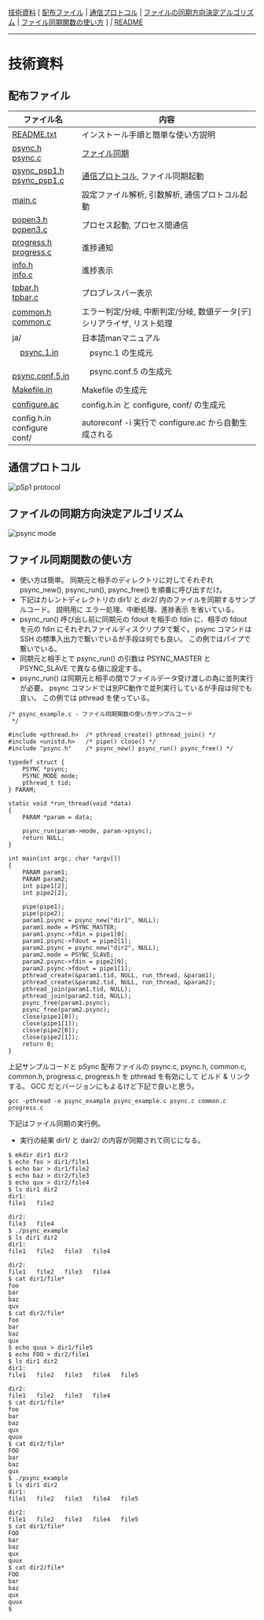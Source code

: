 [技術資料](#技術資料)
[
[配布ファイル](#配布ファイル)
|
[通信プロトコル](#通信プロトコル)
|
[ファイルの同期方向決定アルゴリズム](#ファイルの同期方向決定アルゴリズム)
|
[ファイル同期関数の使い方](#ファイル同期関数の使い方)
]
*|*
[README](../README_ja.md)

***

# 技術資料

## 配布ファイル
|ファイル名|内容|
---|---
|[README.txt](../src/README.txt)|インストール手順と簡単な使い方説明|
|[psync.h](../src/psync.h)<br>[psync.c](../src/psync.c)|[ファイル同期](#ファイル同期関数の使い方)|
|[psync_psp1.h](../src/psync_psp1.h)<br>[psync_psp1.c](../src/psync_psp1.c)|[通信プロトコル](#通信プロトコル), ファイル同期起動|
|[main.c](../src/main.c)|設定ファイル解析, 引数解析, 通信プロトコル起動|
|[popen3.h](../src/popen3.h)<br>[popen3.c](../src/popen3.c)|プロセス起動, プロセス間通信|
|[progress.h](../src/progress.h)<br>[progress.c](../src/progress.c)|進捗通知|
|[info.h](../src/info.h)<br>[info.c](../src/info.c)|進捗表示|
|[tpbar.h](../src/tpbar.h)<br>[tpbar.c](../src/tpbar.c)|プロブレスバー表示|
|[common.h](../src/common.h)<br>[common.c](../src/common.c)|エラー判定/分岐, 中断判定/分岐, 数値データ[デ]シリアライザ, リスト処理|
|ja/|日本語manマニュアル|
|　[psync.1.in](../src/ja/psync.1.in)|　psync.1 の生成元|
|　[psync.conf.5.in](../src/ja/psync.conf.5.in)|　psync.conf.5 の生成元|
|[Makefile.in](../src/Makefile.in)|Makefile の生成元|
|[configure.ac](../src/configure.ac)|config.h.in と configure, conf/ の生成元|
|config.h.in<br>configure<br>conf/|autoreconf -i 実行で configure.ac から自動生成される|

## 通信プロトコル
![pSp1 protocol](psp.svg)

## ファイルの同期方向決定アルゴリズム
![psync mode](psyncMode.svg)

## ファイル同期関数の使い方
* 使い方は簡単。
同期元と相手のディレクトリに対してそれぞれ psync_new(), psync_run(), psync_free() を順番に呼び出すだけ。
* 下記はカレントディレクトリの dir1/ と dir2/ 内のファイルを同期するサンプルコード。
説明用に エラー処理、中断処理、進捗表示 を省いている。
* psync_run() 呼び出し前に同期元の fdout を相手の fdin に、相手の fdout を元の fdin にそれぞれファイルディスクリプタで繋ぐ。
psync コマンドは SSH の標準入出力で繋いでいるが手段は何でも良い。
この例ではパイプで繋いでいる。
* 同期元と相手とで psync_run() の引数は PSYNC_MASTER と PSYNC_SLAVE で異なる値に設定する。
* psync_run() は同期元と相手の間でファイルデータ受け渡しの為に並列実行が必要。
psync コマンドでは別PC動作で並列実行しているが手段は何でも良い。
この例では pthread を使っている。
```
/* psync_example.c - ファイル同期関数の使い方サンプルコード
 */

#include <pthread.h>  /* pthread_create() pthread_join() */
#include <unistd.h>   /* pipe() close() */
#include "psync.h"    /* psync_new() psync_run() psync_free() */

typedef struct {
    PSYNC *psync;
    PSYNC_MODE mode;
    pthread_t tid;
} PARAM;

static void *run_thread(void *data)
{
    PARAM *param = data;

    psync_run(param->mode, param->psync);
    return NULL;
}

int main(int argc, char *argv[])
{
    PARAM param1;
    PARAM param2;
    int pipe1[2];
    int pipe2[2];

    pipe(pipe1);
    pipe(pipe2);
    param1.psync = psync_new("dir1", NULL);
    param1.mode = PSYNC_MASTER;
    param1.psync->fdin = pipe1[0];
    param1.psync->fdout = pipe2[1];
    param2.psync = psync_new("dir2", NULL);
    param2.mode = PSYNC_SLAVE;
    param2.psync->fdin = pipe2[0];
    param2.psync->fdout = pipe1[1];
    pthread_create(&param1.tid, NULL, run_thread, &param1);
    pthread_create(&param2.tid, NULL, run_thread, &param2);
    pthread_join(param1.tid, NULL);
    pthread_join(param2.tid, NULL);
    psync_free(param1.psync);
    psync_free(param2.psync);
    close(pipe1[0]);
    close(pipe1[1]);
    close(pipe2[0]);
    close(pipe2[1]);
    return 0;
}
```
上記サンプルコードと pSync 配布ファイルの psync.c, psync.h, common.c, common.h, progress.c, progress.h を pthread を有効にして ビルド & リンク する。
GCC だとバージョンにもよるけど下記で良いと思う。
```
gcc -pthread -o psync_example psync_example.c psync.c common.c progress.c
```
下記はファイル同期の実行例。
* 実行の結果 dir1/ と dair2/ の内容が同期されて同じになる。
```
$ mkdir dir1 dir2
$ echo foo > dir1/file1
$ echo bar > dir1/file2
$ echo baz > dir2/file3
$ echo qux > dir2/file4
$ ls dir1 dir2
dir1:
file1   file2

dir2:
file3   file4
$ ./psync_example
$ ls dir1 dir2
dir1:
file1   file2   file3   file4

dir2:
file1   file2   file3   file4
$ cat dir1/file*
foo
bar
baz
qux
$ cat dir2/file*
foo
bar
baz
qux
$ echo quux > dir1/file5
$ echo FOO > dir2/file1
$ ls dir1 dir2
dir1:
file1   file2   file3   file4   file5

dir2:
file1   file2   file3   file4
$ cat dir1/file*
foo
bar
baz
qux
quux
$ cat dir2/file*
FOO
bar
baz
qux
$ ./psync_example
$ ls dir1 dir2
dir1:
file1   file2   file3   file4   file5

dir2:
file1   file2   file3   file4   file5
$ cat dir1/file*
FOO
bar
baz
qux
quux
$ cat dir2/file*
FOO
bar
baz
qux
quux
$
```
